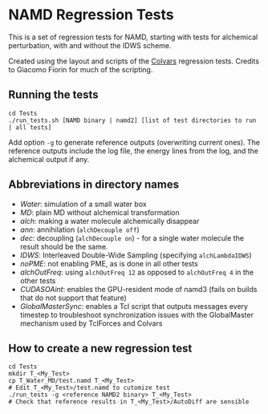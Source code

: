 # NAMD Regression Tests
 
This is a set of regression tests for NAMD, starting with tests for alchemical perturbation, with and without the IDWS scheme.

Created using the layout and scripts of the [Colvars](https://github.com/Colvars/colvars) regression tests.
Credits to Giacomo Fiorin for much of the scripting.

## Running the tests
```
cd Tests
./run_tests.sh [NAMD binary | namd2] [list of test directories to run | all tests]
```

Add option `-g` to generate reference outputs (overwriting current ones). The reference outputs include the log file, the energy lines from the log, and the alchemical output if any.

## Abbreviations in directory names
- *Water*: simulation of a small water box
- *MD*: plain MD without alchemical transformation
- *alch*: making a water molecule alchemically disappear
- *ann*: annihilation (`alchDecouple off`)
- *dec*: decoupling (`alchDecouple on`) - for a single water molecule the result should be the same.
- *IDWS*: Interleaved Double-Wide Sampling (specifying `alchLambdaIDWS`)
- *noPME*: not enabling PME, as is done in all other tests
- *alchOutFreq*: using `alchOutFreq 12` as opposed to `alchOutFreq 4` in the other tests
- *CUDASOAint*: enables the GPU-resident mode of namd3 (fails on builds that do not support that feature)
- *GlobalMasterSync*: enables a Tcl script that outputs messages every timestep to troubleshoot synchronization issues with the GlobalMaster mechanism used by TclForces and Colvars

## How to create a new regression test
```
cd Tests
mkdir T_<My_Test>
cp T_Water_MD/test.namd T_<My_Test>
# Edit T_<My_Test>/test.namd to cutomize test
./run_tests -g <reference NAMD2 binary> T_<My_Test>
# Check that reference results in T_<My_Test>/AutoDiff are sensible
```
